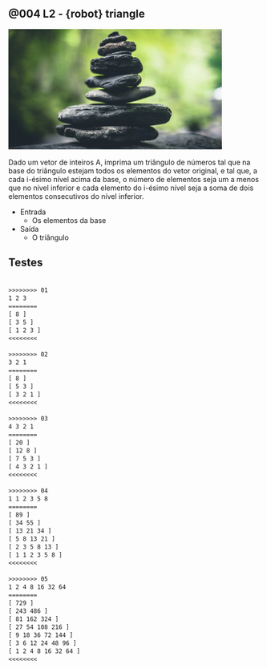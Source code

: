 ## @004 L2 - {robot} triangle

![](https://raw.githubusercontent.com/qxcodeed/arcade/master/base/004/cover.jpg)



Dado um vetor de inteiros A, imprima um triângulo de números
tal que na base do triângulo estejam todos os elementos do
vetor original, e tal que, a cada i-ésimo nível acima da base, o
número de elementos seja um a menos que no nível inferior e
cada elemento do i-ésimo nível seja a soma de dois elementos
consecutivos do nível inferior.

- Entrada
    - Os elementos da base
- Saída
    - O triângulo

## Testes

```

>>>>>>>> 01
1 2 3
========
[ 8 ]
[ 3 5 ]
[ 1 2 3 ]
<<<<<<<<

>>>>>>>> 02
3 2 1
========
[ 8 ]
[ 5 3 ]
[ 3 2 1 ]
<<<<<<<<

>>>>>>>> 03
4 3 2 1
========
[ 20 ]
[ 12 8 ]
[ 7 5 3 ]
[ 4 3 2 1 ]
<<<<<<<<

>>>>>>>> 04
1 1 2 3 5 8
========
[ 89 ]
[ 34 55 ]
[ 13 21 34 ]
[ 5 8 13 21 ]
[ 2 3 5 8 13 ]
[ 1 1 2 3 5 8 ]
<<<<<<<<

>>>>>>>> 05
1 2 4 8 16 32 64
========
[ 729 ]
[ 243 486 ]
[ 81 162 324 ]
[ 27 54 108 216 ]
[ 9 18 36 72 144 ]
[ 3 6 12 24 48 96 ]
[ 1 2 4 8 16 32 64 ]
<<<<<<<<


```
